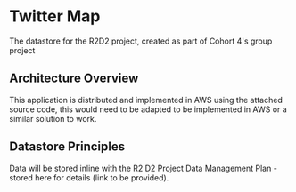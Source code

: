 # Twitter Map
The datastore for the R2D2 project, created as part of Cohort 4's group project

## Architecture Overview
This application is distributed and implemented in AWS using the attached source code, this would need to be adapted to be implemented in AWS or a similar solution to work.



## Datastore Principles
Data will be stored inline with the R2 D2 Project Data Management Plan - stored here for details (link to be provided).


